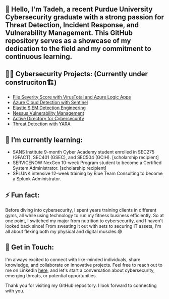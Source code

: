 <h2>👋 Hello, I'm Tadeh, a recent Purdue University Cybersecurity graduate with a strong passion for Threat Detection, Incident Response, and Vulnerability Management. This GitHub repository serves as a showcase of my dedication to the field and my commitment to continuous learning.</h2>

<h2>👨‍💻 Cybersecurity Projects: (Currently under construciton🏗️)</h2> 

  - [File Severity Score with VirusTotal and Azure Logic Apps](https://github.com/devman-todd/File-Threat-Level-Assessment-with-VirusTotal-and-Azure-Logic-Apps)
  - [Azure Cloud Detection with Sentinel](https://github.com/devman-todd/Azure-Cloud-Detection-with-Sentinel/)
  - [Elastic SIEM Detection Engineering](https://github.com/devman-todd/Elastic-SIEM-Detection-Engineering)
  - [Nessus Vulnerability Management](https://github.com/devman-todd/Nessus-Vulnerability-Management/)
  - [Active Directory for Cybersecurity](https://github.com/devman-todd/Active-Directory-for-Cybersecurity)
  - [Threat Detection with YARA](https://github.com/devman-todd/Threat-Detection-with-YARA/)

<h2> 🌱 I’m currently learning:</h2>

  - SANS Institute 9-month Cyber Academy student enrolled in SEC275 (GFACT), SEC401 (GSEC), and SEC504 (GCIH). [scholarship recipient]
  - SERVICENOW NexGen 10-week Program student to become a Certified System Administrator. [scholarship recipient]
  - SPLUNK intensive 12-week training by Blue Team Consulting to become a Splunk Administrator. 

<h2> ⚡ Fun fact:</h2>

Before diving into cybersecurity, I spent years training clients in different gyms, all while using technology to run my fitness business efficiently. So at one point, I switched my major from nutrition to cybersecurity, and I haven't looked back since! From sweating it out with sets to securing IT assets, I'm all about flexing both my physical and digital muscles.😅

<h2> 🤳 Get in Touch:</h2>

I'm always excited to connect with like-minded individuals, share knowledge, and collaborate on innovative projects. Feel free to reach out to me on LinkedIn <a href="https://www.linkedin.com/in/tadeh-anbarchian/" target="_blank">here</a>, and let's start a conversation about cybersecurity, emerging threats, or potential opportunities.

Thank you for visiting my GitHub repository. I look forward to connecting with you.

<!--
**joshmadakor1/joshmadakor1** is a ✨ _special_ ✨ repository because its `README.md` (this file) appears on your GitHub profile.

Here are some ideas to get you started:

- 🔭 I’m currently working on ...
-  ...
- 👯 I’m looking to collaborate on ...
- 🤔 I’m looking for help with ...
- 💬 Ask me about ...
- 📫 How to reach me: ...
- 😄 Pronouns: ...

-->
